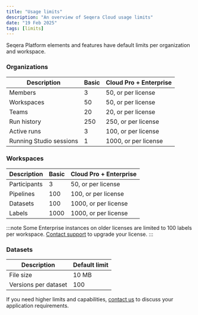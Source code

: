 ```yaml
---
title: "Usage limits"
description: "An overview of Seqera Cloud usage limits"
date: "19 Feb 2025"
tags: [limits]
---
```


Seqera Platform elements and features have default limits per organization and workspace.

### Organizations

| Description             | Basic | Cloud Pro + Enterprise |
| ----------------------- | ----- | ---------------------- |
| Members                 | 3     | 50, or per license     |
| Workspaces              | 50    | 50, or per license     |
| Teams                   | 20    | 20, or per license     |
| Run history             | 250   | 250, or per license    |
| Active runs             | 3     | 100, or per license    |
| Running Studio sessions | 1     | 1000, or per license   |

### Workspaces

| Description  | Basic | Cloud Pro + Enterprise |
| ------------ | ----- | ---------------------- |
| Participants | 3     | 50, or per license     |
| Pipelines    | 100   | 100, or per license    |
| Datasets     | 100   | 1000, or per license   |
| Labels       | 1000  | 1000, or per license   |

:::note
Some Enterprise instances on older licenses are limited to 100 labels per workspace. [Contact support](mailto:support@seqera.io) to upgrade your license.
:::

### Datasets

| Description          | Default limit |
| -------------------- | ------------- |
| File size            | 10 MB         |
| Versions per dataset | 100           |

If you need higher limits and capabilities, [contact us](https://seqera.io/contact-us/) to discuss your application requirements.
